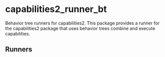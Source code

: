 # capabilities2_runner_bt

Behavior tree runners for capabilities2. This package provides a runner for the capabilities2 package that uses behavior trees combine and execute capabilities.

## Runners
